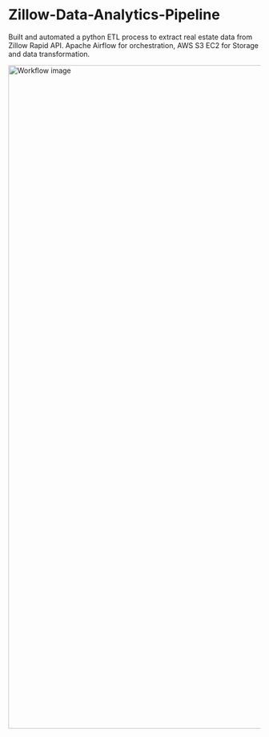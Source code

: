 # Zillow-Data-Analytics-Pipeline
Built and automated a python ETL process to extract real estate data from Zillow Rapid API. Apache Airflow for orchestration, AWS S3 EC2 for Storage and data transformation.

<img width="1325" alt="Workflow image" src="https://github.com/Harsh-812/Zillow-Data-Analytics-Pipeline/assets/135538639/e1903545-b802-40c6-b112-087bcf206f87">

